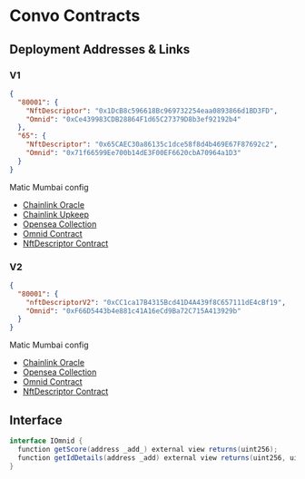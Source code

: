 # Convo Contracts

## Deployment Addresses & Links

### V1

```json
{
  "80001": {
    "NftDescriptor": "0x1DcB8c596618Bc969732254eaa0893866d1BD3FD",
    "Omnid": "0xCe439983CDB28864F1d65C27379D8b3ef92192b4"
  },
  "65": {
    "NftDescriptor": "0x65CAEC30a86135c1dce58f8d4b469E67F87692c2",
    "Omnid": "0x71f66599Ee700b14dE3F00EF6620cbA70964a1D3"
  }
}
```

Matic Mumbai config
- [Chainlink Oracle](https://market.link/jobs/4002bb77-a1c0-4dcc-8480-9130fa7bb26f)
- [Chainlink Upkeep](https://keepers.chain.link/mumbai/134)
- [Opensea Collection](https://testnets.opensea.io/collection/omnid-49wswfcoyi)
- [Omnid Contract](https://mumbai.polygonscan.com/address/0xCe439983CDB28864F1d65C27379D8b3ef92192b4)
- [NftDescriptor Contract](https://mumbai.polygonscan.com/address/0x1DcB8c596618Bc969732254eaa0893866d1BD3FD)


### V2

```json
{
  "80001": {
    "nftDescriptorV2": "0xCC1ca17B4315Bcd41D4A439f8C657111dE4cBf19",
    "Omnid": "0xF66D5443b4e881c41A16eCd9Ba72C715A413929b"
  }
}
```

Matic Mumbai config
- [Chainlink Oracle](https://market.link/jobs/4002bb77-a1c0-4dcc-8480-9130fa7bb26f)
- [Opensea Collection](https://testnets.opensea.io/collection/omnid-6ubai8ssfu)
- [Omnid Contract](https://mumbai.polygonscan.com/address/0xF66D5443b4e881c41A16eCd9Ba72C715A413929b)
- [NftDescriptor Contract](https://mumbai.polygonscan.com/address/0xCC1ca17B4315Bcd41D4A439f8C657111dE4cBf19)



## Interface
```csharp
interface IOmnid {
  function getScore(address _add_) external view returns(uint256);
  function getIdDetails(address _add) external view returns(uint256, uint256, uint256, bytes32);
}
```
